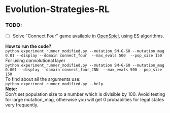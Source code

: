 # Evolution-Strategies-RL
### TODO:
- [ ] Solve "Connect Four" game available in <a href="https://github.com/deepmind/open_spiel">OpenSpiel</a>, using ES algorithms.

**How to run the code?** <br>
`python experiment_runner_modified.py --mutation SM-G-SO --mutation_mag 0.01 --display --domain connect_four  --max_evals 500  --pop_size 150` <br>
For using convolutional layer <br>
`python experiment_runner_modified.py --mutation SM-G-SO --mutation_mag 0.001 --display --domain connect_four_CNN  --max_evals 500 --pop_size 150` <br>
To find about all the arguments use: <br>
`python experiment_runner_modified.py --help` <br>
**Note:** <br>
Don't set population size to a number which is divisible by 100.
Avoid testing for large mutation_mag, otherwise you will get 0 probablities for legal states very frequently.

